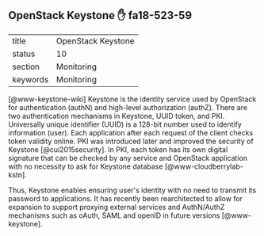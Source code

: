 ## OpenStack Keystone :hand: fa18-523-59


|          |                        |
| -------- | ---------------------- |
| title    | OpenStack Keystone     | 
| status   | 10                     |
| section  | Monitoring             |
| keywords | Monitoring             |


 [@www-keystone-wiki] Keystone is the identity service used by
OpenStack for authentication (authN) and high-level authorization
(authZ).  There are two authentication mechanisms in Keystone, UUID
token, and PKI.  Universally unique identifier (UUID) is a 128-bit
number used to identify information (user). Each
application after each request of the client checks token validity
online. PKI was introduced later and improved the security of
Keystone [@cui2015security]. In PKI, each token has its
own digital signature that can be checked by any service and OpenStack
application with no necessity to ask for Keystone
database [@www-cloudberrylab-kstn].
 
Thus, Keystone enables ensuring user's identity with no need to
transmit its password to applications. It has recently been
rearchitected to allow for expansion to support proxying external
services and AuthN/AuthZ mechanisms such as oAuth, SAML and openID in
future versions [@www-keystone].

